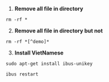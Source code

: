 1. **Remove all file in directory**
```
rm -rf *
```

2. **Remove all file in directory but not**
```
rm -rf *[^demo]*
```

3. **Install VietNamese**
```
sudo apt-get install ibus-unikey

ibus restart
```
